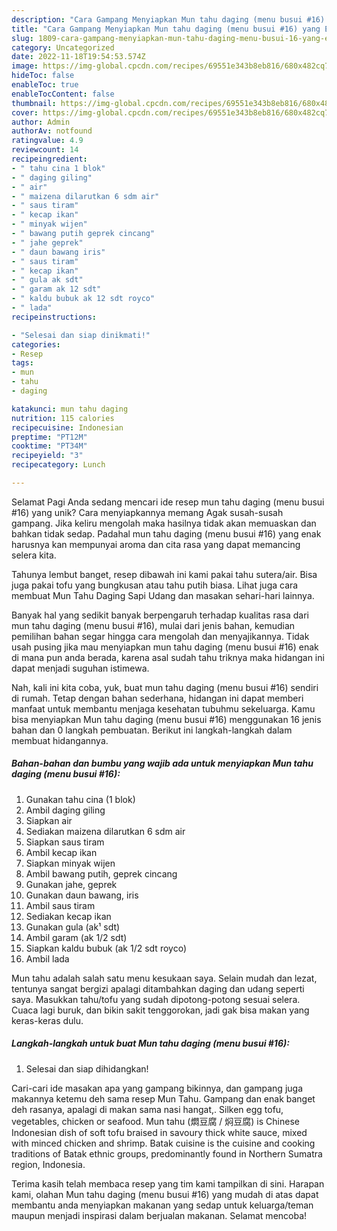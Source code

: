 ```yaml
---
description: "Cara Gampang Menyiapkan Mun tahu daging (menu busui #16) yang Enak, Lezat"
title: "Cara Gampang Menyiapkan Mun tahu daging (menu busui #16) yang Enak, Lezat"
slug: 1809-cara-gampang-menyiapkan-mun-tahu-daging-menu-busui-16-yang-enak-lezat
category: Uncategorized
date: 2022-11-18T19:54:53.574Z
image: https://img-global.cpcdn.com/recipes/69551e343b8eb816/680x482cq70/mun-tahu-daging-menu-busui-16-foto-resep-utama.jpg
hideToc: false
enableToc: true
enableTocContent: false
thumbnail: https://img-global.cpcdn.com/recipes/69551e343b8eb816/680x482cq70/mun-tahu-daging-menu-busui-16-foto-resep-utama.jpg
cover: https://img-global.cpcdn.com/recipes/69551e343b8eb816/680x482cq70/mun-tahu-daging-menu-busui-16-foto-resep-utama.jpg
author: Admin
authorAv: notfound
ratingvalue: 4.9
reviewcount: 14
recipeingredient:
- " tahu cina 1 blok"
- " daging giling"
- " air"
- " maizena dilarutkan 6 sdm air"
- " saus tiram"
- " kecap ikan"
- " minyak wijen"
- " bawang putih geprek cincang"
- " jahe geprek"
- " daun bawang iris"
- " saus tiram"
- " kecap ikan"
- " gula ak sdt"
- " garam ak 12 sdt"
- " kaldu bubuk ak 12 sdt royco"
- " lada"
recipeinstructions:

- "Selesai dan siap dinikmati!"
categories:
- Resep
tags:
- mun
- tahu
- daging

katakunci: mun tahu daging 
nutrition: 115 calories
recipecuisine: Indonesian
preptime: "PT12M"
cooktime: "PT34M"
recipeyield: "3"
recipecategory: Lunch

---
```



Selamat Pagi Anda sedang mencari ide resep mun tahu daging (menu busui #16) yang unik? Cara menyiapkannya memang Agak susah-susah gampang. Jika keliru mengolah maka hasilnya tidak akan memuaskan dan bahkan tidak sedap. Padahal mun tahu daging (menu busui #16) yang enak harusnya kan mempunyai aroma dan cita rasa yang dapat memancing selera kita.


Tahunya lembut banget, resep dibawah ini kami pakai tahu sutera/air. Bisa juga pakai tofu yang bungkusan atau tahu putih biasa. Lihat juga cara membuat Mun Tahu Daging Sapi Udang dan masakan sehari-hari lainnya.

Banyak hal yang sedikit banyak berpengaruh terhadap kualitas rasa dari mun tahu daging (menu busui #16), mulai dari jenis bahan, kemudian pemilihan bahan segar hingga cara mengolah dan menyajikannya. Tidak usah pusing jika mau menyiapkan mun tahu daging (menu busui #16) enak di mana pun anda berada, karena asal sudah tahu triknya maka hidangan ini dapat menjadi suguhan istimewa.


Nah, kali ini kita coba, yuk, buat mun tahu daging (menu busui #16) sendiri di rumah. Tetap dengan bahan sederhana, hidangan ini dapat memberi manfaat untuk membantu menjaga kesehatan tubuhmu sekeluarga. Kamu bisa menyiapkan Mun tahu daging (menu busui #16) menggunakan 16 jenis bahan dan 0 langkah pembuatan. Berikut ini langkah-langkah dalam membuat hidangannya.

<!--inarticleads1-->

##### Bahan-bahan dan bumbu yang wajib ada untuk menyiapkan Mun tahu daging (menu busui #16):

1. Gunakan  tahu cina (1 blok)
1. Ambil  daging giling
1. Siapkan  air
1. Sediakan  maizena dilarutkan 6 sdm air
1. Siapkan  saus tiram
1. Ambil  kecap ikan
1. Siapkan  minyak wijen
1. Ambil  bawang putih, geprek cincang
1. Gunakan  jahe, geprek
1. Gunakan  daun bawang, iris
1. Ambil  saus tiram
1. Sediakan  kecap ikan
1. Gunakan  gula (ak¹ sdt)
1. Ambil  garam (ak 1/2 sdt)
1. Siapkan  kaldu bubuk (ak 1/2 sdt royco)
1. Ambil  lada


Mun tahu adalah salah satu menu kesukaan saya. Selain mudah dan lezat, tentunya sangat bergizi apalagi ditambahkan daging dan udang seperti saya. Masukkan tahu/tofu yang sudah dipotong-potong sesuai selera. Cuaca lagi buruk, dan bikin sakit tenggorokan, jadi gak bisa makan yang keras-keras dulu. 

<!--inarticleads2-->

##### Langkah-langkah untuk buat Mun tahu daging (menu busui #16):


1. Selesai dan siap dihidangkan!

Cari-cari ide masakan apa yang gampang bikinnya, dan gampang juga makannya ketemu deh sama resep Mun Tahu. Gampang dan enak banget deh rasanya, apalagi di makan sama nasi hangat,. Silken egg tofu, vegetables, chicken or seafood. Mun tahu (燜豆腐 / 焖豆腐) is Chinese Indonesian dish of soft tofu braised in savoury thick white sauce, mixed with minced chicken and shrimp. Batak cuisine is the cuisine and cooking traditions of Batak ethnic groups, predominantly found in Northern Sumatra region, Indonesia. 

Terima kasih telah membaca resep yang tim kami tampilkan di sini. Harapan kami, olahan Mun tahu daging (menu busui #16) yang mudah di atas dapat membantu anda menyiapkan makanan yang sedap untuk keluarga/teman maupun menjadi inspirasi dalam berjualan makanan. Selamat mencoba!
